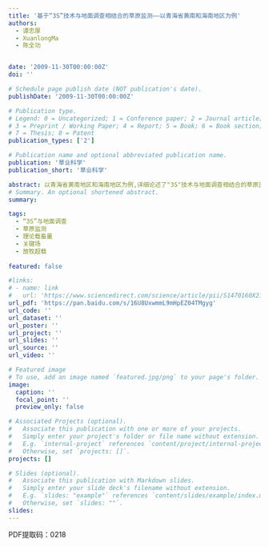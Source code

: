 ```yaml
---
title: '基于“3S”技术与地面调查相结合的草原监测——以青海省黄南和海南地区为例'
authors:
  - 谭忠厚
  - XuanlongMa
  - 陈全功


date: '2009-11-30T00:00:00Z'
doi: ''

# Schedule page publish date (NOT publication's date).
publishDate: '2009-11-30T00:00:00Z'

# Publication type.
# Legend: 0 = Uncategorized; 1 = Conference paper; 2 = Journal article;
# 3 = Preprint / Working Paper; 4 = Report; 5 = Book; 6 = Book section;
# 7 = Thesis; 8 = Patent
publication_types: ['2']

# Publication name and optional abbreviated publication name.
publication: '草业科学'
publication_short: '草业科学'

abstract: 以青海省黄南地区和海南地区为例,详细论述了"3S"技术与地面调查相结合的草原监测技术路线流程;用2007年产草量观测资料,经GPS定位,与MODIS植被指数建立地上生物量反演模型,同时,利用粮食、青稞等农作物产量与林地面积资料,估算了农林副产品载畜量,分析了黄南地区和海南地区总体牲畜承载力及超载情况。结果表明:黄南地区和海南地区的总体载畜量分别为302.82万和386.25万个羊单位,超载率分别为67.48%和125.65%,两地区平均超载率为96.57%,说明这2个地区应适当降低牲畜数量或加大补饲力度,以减轻对当地草原生态的压力。提出最大超载率和平均超载率的概念,把两者结合起来,以便综合地反映研究区放牧超载情况。建议构建和开发基于Web-GIS的草原监测网站,以期为《草原法》的执行提供依据,促进我国草原生态建设和草原恢复的发展。
# Summary. An optional shortened abstract.
summary: 

tags:
  - “3S”与地面调查
  - 草原监测
  - 理论载畜量
  - 关键场
  - 放牧超载
  
featured: false

#links:
# - name: link
#   url: 'https://www.sciencedirect.com/science/article/pii/S1470160X21006658'
url_pdf: 'https://pan.baidu.com/s/16U8UxwmmL9mHpEZ04TMgyg'
url_code: ''
url_dataset: ''
url_poster: ''
url_project: ''
url_slides: ''
url_source: ''
url_video: ''

# Featured image
# To use, add an image named `featured.jpg/png` to your page's folder.
image:
  caption: ''
  focal_point: ''
  preview_only: false

# Associated Projects (optional).
#   Associate this publication with one or more of your projects.
#   Simply enter your project's folder or file name without extension.
#   E.g. `internal-project` references `content/project/internal-project/index.md`.
#   Otherwise, set `projects: []`.
projects: []

# Slides (optional).
#   Associate this publication with Markdown slides.
#   Simply enter your slide deck's filename without extension.
#   E.g. `slides: "example"` references `content/slides/example/index.md`.
#   Otherwise, set `slides: ""`.
slides:
---
```


PDF提取码：0218